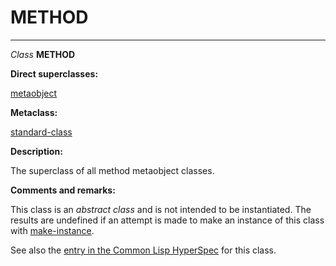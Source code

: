 METHOD
======

------------------------------------------------------------------------

*Class* **METHOD**

**Direct superclasses:**

[metaobject](/docs/meta-object-protocol/class-metaobject)

**Metaclass:**

[standard-class](/docs/meta-object-protocol/class-standard-class)

**Description:**

The superclass of all method metaobject classes.

**Comments and remarks:**

This class is an *abstract class* and is not intended to be instantiated. The results are undefined if an attempt is made to make an instance of this class with [make-instance](/docs/meta-object-protocol/make-instance).

See also the [entry in the Common Lisp HyperSpec](http://www.lispworks.com/documentation/HyperSpec/Body/t_method.htm#method) for this class.
